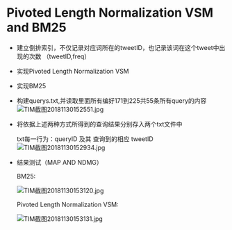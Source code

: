Pivoted Length Normalization VSM and BM25
==========================
* 建立倒排索引，不仅记录对应词所在的tweetID，也记录该词在这个tweet中出现的次数
（tweetID,freq）
   
* 实现Pivoted Length Normalization VSM

* 实现BM25

* 构建querys.txt,并读取里面所有编好171到225共55条所有query的内容
![TIM截图20181130152551.jpg](https://i.loli.net/2018/11/30/5c00e647858e2.jpg)



* 将依据上述两种方式所得到的查询结果分别存入两个txt文件中

  txt每一行为：queryID 及其 查询到的相应 tweetID
  ![TIM截图20181130152934.jpg](https://i.loli.net/2018/11/30/5c00e6ea55082.jpg)

* 结果测试（MAP AND NDMG）
  
  BM25:

  ![TIM截图20181130153120.jpg](https://i.loli.net/2018/11/30/5c00e76ba33c0.jpg)


  Pivoted Length Normalization VSM: 
 
  ![TIM截图20181130153131.jpg](https://i.loli.net/2018/11/30/5c00e76ba4c05.jpg)
  